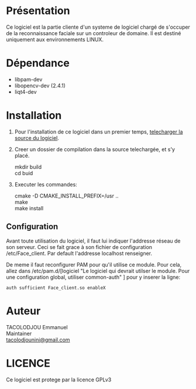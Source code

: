 # Présentation

Ce logiciel est la partie cliente d'un systeme de logiciel chargé de s'occuper de la reconnaissance faciale sur un controleur de domaine. Il est destiné uniquement aux environnements LINUX.

# Dépendance

* libpam-dev
* libopencv-dev (2.4.1)
* liqt4-dev

# Installation

1. Pour l'installation de ce logiciel dans un premier temps, [telecharger la source du logiciel](https://github.com/binouossi/Face_authentication_client).

2. Creer un dossier de compilation dans la source telechargée, et s'y placé.  

	mkdir build  
	cd buid  

3. Executer les commandes:  

	cmake -D CMAKE_INSTALL_PREFIX=/usr ..  
	make  
	make install  

## Configuration

Avant toute utilisation du logiciel, il faut lui indiquer l'addresse réseau de son serveur. Ceci se fait grace à son fichier de configuration /etc/Face_client. Par default l'addresse localhost renseigner.

De meme il faut reconfigurer PAM pour qu'il utilise ce module. Pour cela, allez dans /etc/pam.d/\[logiciel "Le logiciel qui devrait utilser le module. Pour une configuration global, utiliser common-auth" \] pour y inserer la ligne:

	auth sufficient Face_client.so enableX

# Auteur
TACOLODJOU Emmanuel  
Maintainer  
tacolodjounini@gmail.com  

# LICENCE

Ce logiciel est protege par la licence GPLv3
